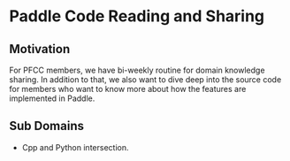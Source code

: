# Paddle Code Reading and Sharing

## Motivation

For PFCC members, we have bi-weekly routine for domain knowledge sharing. In addition to that, we also want to dive deep into the source code for members who want to know more about how the features are implemented in Paddle.

## Sub Domains

* Cpp and Python intersection.

